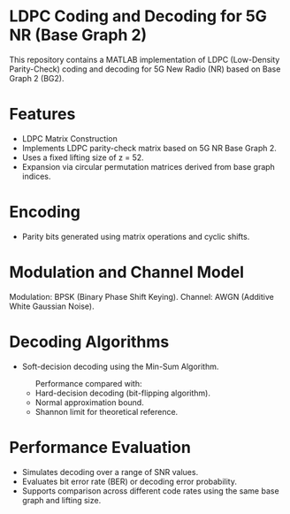 # LDPC Coding and Decoding for 5G NR (Base Graph 2)
<p>This repository contains a MATLAB implementation of LDPC (Low-Density Parity-Check) coding and decoding for 5G New Radio (NR) based on Base Graph 2 (BG2).</p>

<h1>Features</h1>
<ul>
<li>LDPC Matrix Construction</li>
<li>Implements LDPC parity-check matrix based on 5G NR Base Graph 2.</li>
<li>Uses a fixed lifting size of z = 52.</li>
<li>Expansion via circular permutation matrices derived from base graph indices.</li>
</ul>

<h1>Encoding</h1>
<ul><li>Parity bits generated using matrix operations and cyclic shifts.</li></ul>

<h1>Modulation and Channel Model</h1>
Modulation: BPSK (Binary Phase Shift Keying).
Channel: AWGN (Additive White Gaussian Noise).

<h1>Decoding Algorithms</h1>
<ul>
<li>Soft-decision decoding using the Min-Sum Algorithm.</li>
<ul>Performance compared with:
<li>Hard-decision decoding (bit-flipping algorithm).</li>
<li>Normal approximation bound.</li>
<li>Shannon limit for theoretical reference.</li>
</ul>
</ul>

<h1>Performance Evaluation</h1>
<ul>
<li>Simulates decoding over a range of SNR values.</li>
<li>Evaluates bit error rate (BER) or decoding error probability.</li>
<li>Supports comparison across different code rates using the same base graph and lifting size.</li>
</ul>
